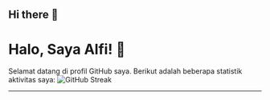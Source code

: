 ## Hi there 👋

<!--
**masalfi/masalfi** is a ✨ _special_ ✨ repository because its `README.md` (this file) appears on your GitHub profile.

Here are some ideas to get you started:

- 🔭 I’m currently working on ...
- 🌱 I’m currently learning ...
- 👯 I’m looking to collaborate on ...
- 🤔 I’m looking for help with ...
- 💬 Ask me about ...
- 📫 How to reach me: ...
- 😄 Pronouns: ...
- ⚡ Fun fact: ...
-->
# Halo, Saya Alfi! 👋

Selamat datang di profil GitHub saya. Berikut adalah beberapa statistik aktivitas saya:
![GitHub Streak](https://github-readme-streak-stats.herokuapp.com/?user=masalfiA&theme=dark)

---
